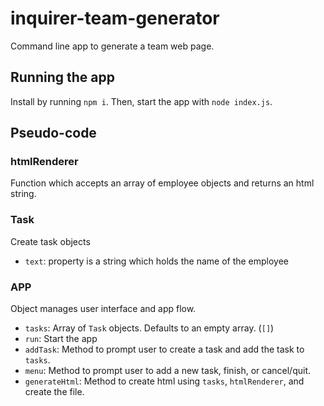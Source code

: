 # inquirer-team-generator

Command line app to generate a team web page.

## Running the app

Install by running `npm i`. Then, start the app with `node index.js`.


## Pseudo-code

### htmlRenderer

Function which accepts an array of employee objects and returns an html string.

### Task

Create task objects

- `text`: property is a string which holds the name of the employee


### APP

Object manages user interface and app flow. 




- `tasks`: Array of `Task` objects. Defaults to an empty array. (`[]`)
- `run`: Start the app
- `addTask`: Method to prompt user to create a task and add the task to `tasks`.
- `menu`: Method to prompt user to add a new task, finish, or cancel/quit.
- `generateHtml`: Method to create html using `tasks`, `htmlRenderer`, and create the file.

